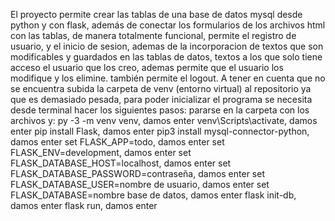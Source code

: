 El proyecto permite crear las tablas de una base de datos mysql desde python y con flask, además de conectar los formularios 
de los archivos html con las tablas, de manera totalmente funcional, permite el registro de usuario, y el inicio de sesion,
ademas de la incorporacion de textos que son modificables y guardados en las tablas de datos,
textos a los que solo tiene acceso el usuario que los creo, ademas permite que el usuario los modifique y los elimine. también permite el logout. A tener en cuenta que no se encuentra subida la carpeta de venv (entorno virtual) al repositorio ya que es demasiado pesada, para poder inicializar el programa se necesita desde terminal hacer los siguientes pasos:
pararse en la carpeta con los archivos y:
py -3 -m venv venv, damos enter
venv\Scripts\activate, damos enter
pip install Flask, damos enter
pip3 install mysql-connector-python, damos enter
set FLASK_APP=todo, damos enter
set FLASK_ENV=development, damos enter
set FLASK_DATABASE_HOST=localhost, damos enter
set FLASK_DATABASE_PASSWORD=contraseña, damos enter
set FLASK_DATABASE_USER=nombre de usuario, damos enter
set FLASK_DATABASE=nombre base de datos, damos enter
flask init-db, damos enter
flask run, damos enter